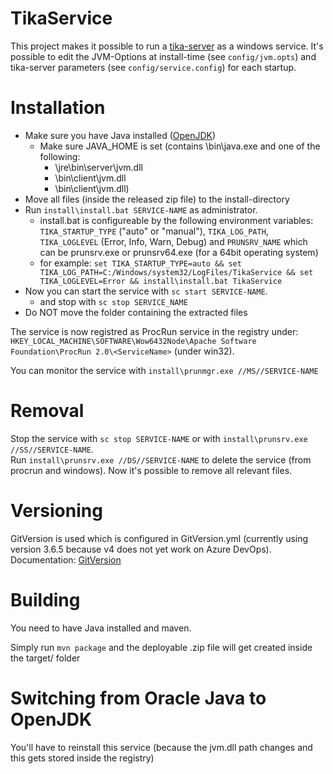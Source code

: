 # TikaService

This project makes it possible to run a [tika-server](https://github.com/apache/tika) as a windows service.
It's possible to edit the JVM-Options at install-time (see `config/jvm.opts`) and tika-server parameters (see `config/service.config`) for each startup.

# Installation

* Make sure you have Java installed ([OpenJDK](https://github.com/ojdkbuild/ojdkbuild))
    * Make sure JAVA_HOME is set (contains \bin\java.exe and one of the following:
        * \jre\bin\server\jvm.dll
        * \bin\client\jvm.dll
        * \bin\client\jvm.dll)
* Move all files (inside the released zip file) to the install-directory
* Run `install\install.bat SERVICE-NAME` as administrator.
    * install.bat is configureable by the following environment variables: `TIKA_STARTUP_TYPE` ("auto" or "manual"), `TIKA_LOG_PATH`, `TIKA_LOGLEVEL` (Error, Info, Warn, Debug) and `PRUNSRV_NAME` which can be prunsrv.exe or prunsrv64.exe (for a 64bit operating system)
    * for example: `set TIKA_STARTUP_TYPE=auto && set TIKA_LOG_PATH=C:/Windows/system32/LogFiles/TikaService && set TIKA_LOGLEVEL=Error && install\install.bat TikaService`
* Now you can start the service with `sc start SERVICE-NAME`.
    * and stop with `sc stop SERVICE_NAME`
* Do NOT move the folder containing the extracted files


The service is now registred as ProcRun service in the registry under: `HKEY_LOCAL_MACHINE\SOFTWARE\Wow6432Node\Apache Software Foundation\ProcRun 2.0\<ServiceName>` (under win32). <br />


You can monitor the service with `install\prunmgr.exe //MS//SERVICE-NAME`

# Removal

Stop the service with `sc stop SERVICE-NAME` or with `install\prunsrv.exe //SS//SERVICE-NAME`. <br />
Run `install\prunsrv.exe //DS//SERVICE-NAME` to delete the service (from procrun and windows). Now it's possible to remove all relevant files.

# Versioning

GitVersion is used which is configured in GitVersion.yml (currently using version 3.6.5 because v4 does not yet work on Azure DevOps). <br />
Documentation: [GitVersion](https://gitversion.readthedocs.io/en/v3.6.5/configuration/)


# Building

You need to have Java installed and maven. <br />

Simply run `mvn package` and the deployable .zip file will get created inside the target/ folder

# Switching from Oracle Java to OpenJDK

You'll have to reinstall this service (because the jvm.dll path changes and this gets stored inside the registry)
